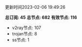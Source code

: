 更新时间2023-02-06 19:49:26

**总订阅: 45**
**总节点: 682**
**有效节点: 116**
- v2ray节点: 107
- trojan节点: 8
- ss节点: 1
